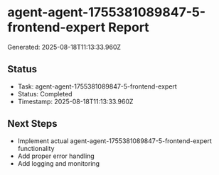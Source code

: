# agent-agent-1755381089847-5-frontend-expert Report

Generated: 2025-08-18T11:13:33.960Z

## Status
- Task: agent-agent-1755381089847-5-frontend-expert
- Status: Completed
- Timestamp: 2025-08-18T11:13:33.960Z

## Next Steps
- Implement actual agent-agent-1755381089847-5-frontend-expert functionality
- Add proper error handling
- Add logging and monitoring
